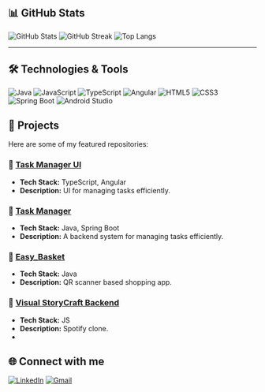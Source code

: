 ## 📊 GitHub Stats

![GitHub Stats](https://github-readme-stats.vercel.app/api?username=sanketpadgelwar&show_icons=true&theme=radical&include_all_commits=true&count_private=true)
![GitHub Streak](https://github-readme-streak-stats.herokuapp.com/?user=sanketpadgelwar&theme=radical&count_private=true)
![Top Langs](https://github-readme-stats.vercel.app/api/top-langs/?username=sanketpadgelwar&layout=compact&theme=radical&exclude_repo=DVD,My-Spotify&count_private=true)

---

## 🛠️ Technologies & Tools

![Java](https://img.shields.io/badge/-Java-black?style=flat-square&logo=java)
![JavaScript](https://img.shields.io/badge/-JavaScript-black?style=flat-square&logo=javascript)
![TypeScript](https://img.shields.io/badge/-TypeScript-007ACC?style=flat-square&logo=typescript)
![Angular](https://img.shields.io/badge/-Angular-DD0031?style=flat-square&logo=angular&logoColor=white)
![HTML5](https://img.shields.io/badge/-HTML5-E34F26?style=flat-square&logo=html5&logoColor=white)
![CSS3](https://img.shields.io/badge/-CSS3-1572B6?style=flat-square&logo=css3)
![Spring Boot](https://img.shields.io/badge/-Spring%20Boot-6DB33F?style=flat-square&logo=springboot)
![Android Studio](https://img.shields.io/badge/-Android%20Studio-3DDC84?style=flat-square&logo=android-studio&logoColor=white)


## 🚀 Projects
Here are some of my featured repositories:

### 🔹 [Task Manager UI](https://github.com/sanketpadgelwar/task-manager-ui)
- **Tech Stack:** TypeScript, Angular
- **Description:** UI for managing tasks efficiently.

### 🔹 [Task Manager](https://github.com/sanketpadgelwar/Task-Manager-master)
- **Tech Stack:** Java, Spring Boot
- **Description:** A backend system for managing tasks efficiently.

### 🔹 [Easy_Basket](https://github.com/sanketpadgelwar/Easy_Basket)
- **Tech Stack:** Java
- **Description:** QR scanner based shopping app.

### 🔹 [Visual StoryCraft Backend](https://github.com/sanketpadgelwar/My-Spotify)
- **Tech Stack:** JS
- **Description:** Spotify clone.
- 
## 🌐 Connect with me

[![LinkedIn](https://img.shields.io/badge/LinkedIn-blue?style=flat&logo=linkedin&logoColor=white)](https://www.linkedin.com/in/sanket-padgelwar/)
[![Gmail](https://img.shields.io/badge/Gmail-D14836?style=flat&logo=gmail&logoColor=white)](mailto:sanketpadgelwar39@gmail.com)
